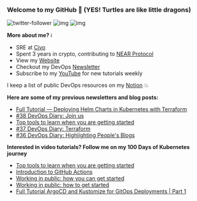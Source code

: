 ### Welcome to my GitHub :turtle: (YES! Turtles are like little dragons)

![twitter-follower](https://img.shields.io/twitter/follow/urlichsanais?style=social) ![img](https://img.shields.io/youtube/channel/subscribers/UCb4mfRT5UWpjoUQRcIE2qOQ?label=YouTube%20Subscribers&style=social) ![img](https://img.shields.io/youtube/channel/views/UCb4mfRT5UWpjoUQRcIE2qOQ?label=Total%20views%20on%20my%20YouTube%20Channel&style=social) 

**More about me?** :information_source:
* SRE at [Civo](https://www.civo.com/)
* Spent 3 years in crypto, contributing to [NEAR Protocol](https://github.com/near)
* View my [Website](https://anaisurl.com/)
* Checkout my DevOps [Newsletter](https://anaisurl.com/tag/devops)
* Subscribe to my [YouTube](https://www.youtube.com/c/AnaisUrlichs) for new tutorials weekly

I keep a list of public DevOps resources on my [Notion](https://devops.anaisurl.com/) :boom:

**Here are some of my previous newsletters and blog posts:**
<!-- BLOG-POST-LIST:START -->
- [Full Tutorial — Deploying Helm Charts in Kubernetes with Terraform](https://anaisurl.com/helm-chart-terraform-deployment/)
- [#38 DevOps Diary: Join us](https://anaisurl.com/38-devops-diary-join-us/)
- [Top tools to learn when you are getting started](https://anaisurl.com/top-tools-to-learn-when-you-are-getting-started/)
- [#37 DevOps Diary: Terraform](https://anaisurl.com/37-devops-diary/)
- [#36 DevOps Diary: Highlighting People's Blogs](https://anaisurl.com/36-devops-diary/)
<!-- BLOG-POST-LIST:END -->

**Interested in video tutorials? Follow me on my 100 Days of Kubernetes journey**
<!-- YOUTUBE-LIST:START -->
- [Top tools to learn when you are getting started](https://www.youtube.com/watch?v=TnEVDSoFhbM)
- [Introduction to GitHub Actions](https://www.youtube.com/watch?v=3LBLTGfVuj4)
- [Working in public: how you can get started](https://www.youtube.com/watch?v=HaCspbspcUw)
- [Working in public: how to get started](https://www.youtube.com/watch?v=wPYb5JmtFok)
- [Full Tutorial ArgoCD and Kustomize for GitOps Deployments | Part 1](https://www.youtube.com/watch?v=571cbVNahpE)
<!-- YOUTUBE-LIST:END -->
